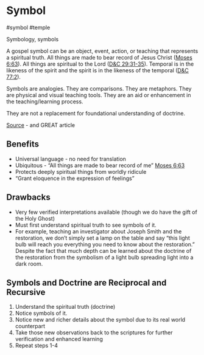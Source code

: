 # Symbol
#symbol 
#temple 

Symbology, symbols

A gospel symbol can be an object, event, action, or teaching that represents a spiritual truth. All things are made to bear record of Jesus Christ ([Moses 6:63](https://www.churchofjesuschrist.org/study/scriptures/pgp/moses/6?lang=eng&id=p63#p63)). All things are spiritual to the Lord ([D&C 29:31-35](https://www.churchofjesuschrist.org/study/manual/doctrine-and-covenants-student-manual-2017/chapter-12-doctrine-and-covenants-29?lang=eng&id=p35#p35)). Temporal is in the likeness of the spirit and the spirit is in the likeness of the temporal ([D&C 77:2](https://www.churchofjesuschrist.org/study/scriptures/dc-testament/dc/77?lang=eng&id=2#p2)).

Symbols are analogies. They are comparisons. They are metaphors. They are physical and visual teaching tools. They are an aid or enhancement in the teaching/learning process.

They are not a replacement for foundational understanding of doctrine.

[Source](https://www.churchofjesuschrist.org/study/ensign/2007/02/why-symbols) - and GREAT article

## Benefits
- Universal language - no need for translation
- Ubiquitous - “All things are made to bear record of me” [Moses 6:63](https://www.churchofjesuschrist.org/study/scriptures/pgp/moses/6.63?lang=eng#p63)
- Protects deeply spiritual things from worldly ridicule
- “Grant eloquence in the expression of feelings”

## Drawbacks
- Very few verified interpretations available (though we do have the gift of the Holy Ghost)
- Must first understand spiritual truth to see symbols of it.
- For example, teaching an investigator about Joseph Smith and the restoration, we don’t simply set a lamp on the table and say “this light bulb will reach you everything you need to know about the restoration.” Despite the fact that much depth can be learned about the doctrine of the restoration from the symbolism of a light bulb spreading light into a dark room.

## Symbols and Doctrine are Reciprocal and Recursive
1. Understand the spiritual truth (doctrine)
2. Notice symbols of it. 
3. Notice new and richer details about the symbol due to its real world counterpart
4. Take those new observations back to the scriptures for further verification and enhanced learning
5. Repeat steps 1-4
